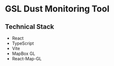 # GSL Dust Monitoring Tool


## Technical Stack

- React
- TypeScript
- Vite
- MapBox GL
- React-Map-GL

